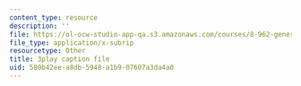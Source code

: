 ```yaml
---
content_type: resource
description: ''
file: https://ol-ocw-studio-app-qa.s3.amazonaws.com/courses/8-962-general-relativity-spring-2020/580b42eea8db5948a1b907607a3da4a0_4QPKWFme0k4.vtt
file_type: application/x-subrip
resourcetype: Other
title: 3play caption file
uid: 580b42ee-a8db-5948-a1b9-07607a3da4a0
---
```

